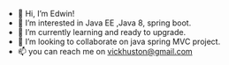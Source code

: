 - 👋 Hi, I’m Edwin!
- 👀 I’m interested in Java EE ,Java 8, spring boot.
- 🌱 I’m currently learning and ready to upgrade.
- 💞️ I’m looking to collaborate on java spring MVC project. 
- 📫 you can reach me on vickhuston@gmail.com 

<!---
EdwinEnebeli/EdwinEnebeli is a ✨ special ✨ repository because its `README.md` (this file) appears on your GitHub profile.
You can click the Preview link to take a look at your changes.
--->
